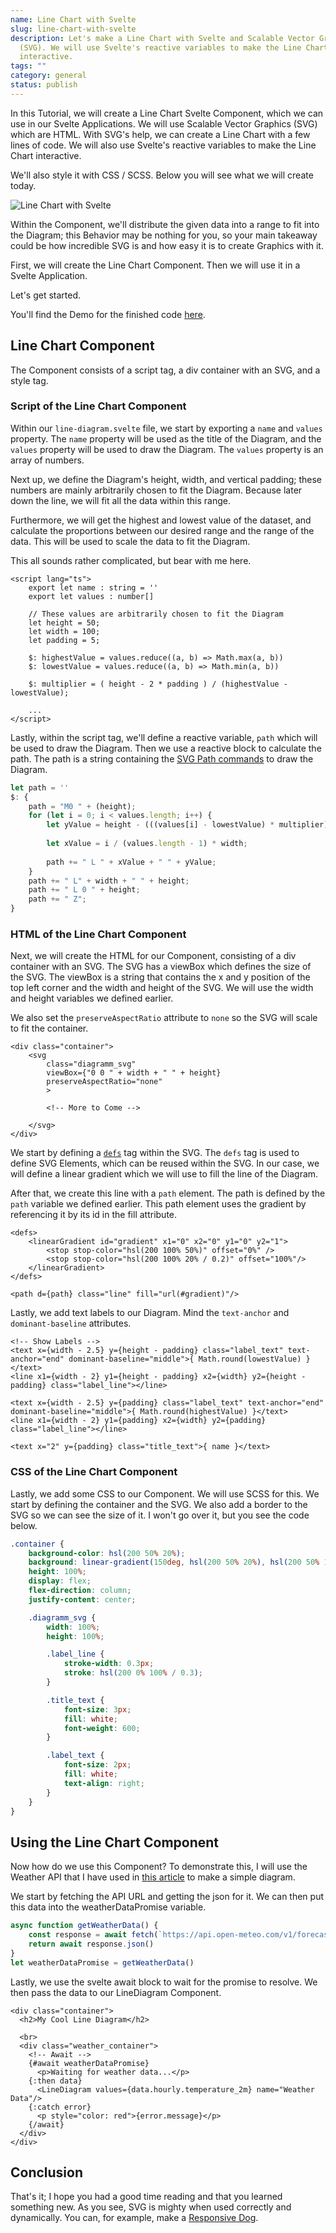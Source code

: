 ```yaml
---
name: Line Chart with Svelte
slug: line-chart-with-svelte
description: Let's make a Line Chart with Svelte and Scalable Vector Graphics
  (SVG). We will use Svelte's reactive variables to make the Line Chart
  interactive.
tags: ""
category: general
status: publish
---
```


In this Tutorial, we will create a Line Chart Svelte Component, which we can use in our Svelte Applications. We will use Scalable Vector Graphics (SVG) which are HTML. With SVG's help, we can create a Line Chart with a few lines of code. We will also use Svelte's reactive variables to make the Line Chart interactive.

We'll also style it with CSS / SCSS. Below you will see what we will create today.

![Line Chart with Svelte](https://raw.githubusercontent.com/Maximinodotpy/articles/main/040%20-%20Line%20Chart%20with%20Svelte/_blog/line-diagram-screenshot.png)

Within the Component,  we'll distribute the given data into a range to fit into the Diagram; this Behavior may be nothing for you, so your main takeaway could be how incredible SVG is and how easy it is to create Graphics with it.

First, we will create the Line Chart Component. Then we will use it in a Svelte Application.

Let's get started.

You'll find the Demo for the finished code [here](https://demos.maximmaeder.com/d/line-chart-with-svelte/).

## Line Chart Component

The Component consists of a script tag, a div container with an SVG, and a style tag.

### Script of the Line Chart Component

Within our `line-diagram.svelte` file, we start by exporting a `name` and `values` property. The `name` property will be used as the title of the Diagram, and the `values` property will be used to draw the Diagram. The `values` property is an array of numbers.

Next up, we define the Diagram's height, width, and vertical padding; these numbers are mainly arbitrarily chosen to fit the Diagram. Because later down the line, we will fit all the data within this range. 

Furthermore, we will get the highest and lowest value of the dataset, and calculate the proportions between our desired range and the range of the data. This will be used to scale the data to fit the Diagram.

This all sounds rather complicated, but bear with me here.

```svelte
<script lang="ts">
    export let name : string = ''
    export let values : number[]

    // These values are arbitrarily chosen to fit the Diagram
    let height = 50;
    let width = 100;
    let padding = 5;
    
    $: highestValue = values.reduce((a, b) => Math.max(a, b))
    $: lowestValue = values.reduce((a, b) => Math.min(a, b))

    $: multiplier = ( height - 2 * padding ) / (highestValue - lowestValue);

    ...
</script>
```

Lastly, within the script tag, we'll define a reactive variable, `path` which will be used to draw the Diagram. Then we use a reactive block to calculate the path. The path is a string containing the [SVG Path commands](https://developer.mozilla.org/en-US/docs/Web/SVG/Tutorial/Paths) to draw the Diagram.

```ts
let path = ''
$: {
    path = "M0 " + (height);
    for (let i = 0; i < values.length; i++) {
        let yValue = height - (((values[i] - lowestValue) * multiplier) + padding) ;
        
        let xValue = i / (values.length - 1) * width;
        
        path += " L " + xValue + " " + yValue;
    }
    path += " L" + width + " " + height;
    path += " L 0 " + height;
    path += " Z";
}
```

### HTML of the Line Chart Component

Next, we will create the HTML for our Component, consisting of a div container with an SVG. The SVG has a viewBox which defines the size of the SVG. The viewBox is a string that contains the x and y position of the top left corner and the width and height of the SVG. We will use the width and height variables we defined earlier.

We also set the `preserveAspectRatio` attribute to `none` so the SVG will scale to fit the container.

```svelte
<div class="container">
    <svg 
        class="diagramm_svg"
        viewBox={"0 0 " + width + " " + height}
        preserveAspectRatio="none"
        >
        
        <!-- More to Come -->

    </svg>
</div>
```

We start by defining a [`defs`](https://developer.mozilla.org/en-US/docs/Web/SVG/Element/defs) tag within the SVG. The `defs` tag is used to define SVG Elements, which can be reused within the SVG. In our case, we will define a linear gradient which we will use to fill the line of the Diagram.

After that, we create this line with a `path` element. The path is defined by the `path` variable we defined earlier. This path element uses the gradient by referencing it by its id in the fill attribute.

```svelte
<defs>
    <linearGradient id="gradient" x1="0" x2="0" y1="0" y2="1">
        <stop stop-color="hsl(200 100% 50%)" offset="0%" />
        <stop stop-color="hsl(200 100% 20% / 0.2)" offset="100%"/>
    </linearGradient>
</defs>

<path d={path} class="line" fill="url(#gradient)"/>
```

Lastly, we add text labels to our Diagram. Mind the `text-anchor` and `dominant-baseline` attributes.

```svelte
<!-- Show Labels -->
<text x={width - 2.5} y={height - padding} class="label_text" text-anchor="end" dominant-baseline="middle">{ Math.round(lowestValue) }</text>
<line x1={width - 2} y1={height - padding} x2={width} y2={height - padding} class="label_line"></line>

<text x={width - 2.5} y={padding} class="label_text" text-anchor="end" dominant-baseline="middle">{ Math.round(highestValue) }</text>
<line x1={width - 2} y1={padding} x2={width} y2={padding} class="label_line"></line>

<text x="2" y={padding} class="title_text">{ name }</text>
```

### CSS of the Line Chart Component

Lastly, we add some CSS to our Component. We will use SCSS for this. We start by defining the container and the SVG. We also add a border to the SVG so we can see the size of it. I won't go over it, but you see the code below.

```scss
.container {
    background-color: hsl(200 50% 20%);
    background: linear-gradient(150deg, hsl(200 50% 20%), hsl(200 50% 10%));
    height: 100%;
    display: flex;
    flex-direction: column;
    justify-content: center;

    .diagramm_svg {
        width: 100%;
        height: 100%;

        .label_line {
            stroke-width: 0.3px;
            stroke: hsl(200 0% 100% / 0.3);
        }

        .title_text {
            font-size: 3px;
            fill: white;
            font-weight: 600;
        }

        .label_text {
            font-size: 2px;
            fill: white;
            text-align: right;
        }
    }
}
```

## Using the Line Chart Component

Now how do we use this Component? To demonstrate this, I will use the Weather API that I have used in [this article](https://maximmaeder.com/weather-app-with-html-sass-and-javascript/) to make a simple diagram.

We start by fetching the API URL and getting the json for it. We can then put this data into the weatherDataPromise variable.

```js
async function getWeatherData() {
    const response = await fetch(`https://api.open-meteo.com/v1/forecast?latitude=52.52&longitude=13.41&hourly=temperature_2m`)
    return await response.json()
}
let weatherDataPromise = getWeatherData()
```

Lastly, we use the svelte await block to wait for the promise to resolve. We then pass the data to our LineDiagram Component.

```svelte
<div class="container">
  <h2>My Cool Line Diagram</h2>

  <br> 
  <div class="weather_container">
    <!-- Await -->
    {#await weatherDataPromise}
      <p>Waiting for weather data...</p>
    {:then data}
      <LineDiagram values={data.hourly.temperature_2m} name="Weather Data"/>
    {:catch error}
      <p style="color: red">{error.message}</p>
    {/await}
  </div>
</div>
```

## Conclusion

That's it; I hope you had a good time reading and that you learned something new. As you see, SVG is mighty when used correctly and dynamically. You can, for example, make a [Responsive Dog](https://www.reddit.com/r/ProgrammerHumor/comments/13zn0k1/responsive_dog/?utm_source=share&utm_medium=web2x&context=3).